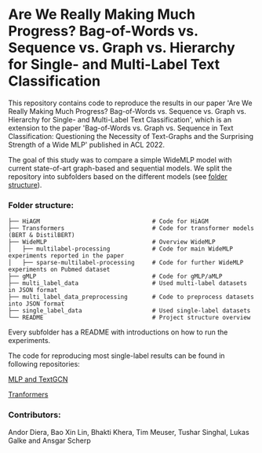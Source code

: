 # Are We Really Making Much Progress? Bag-of-Words vs. Sequence vs. Graph vs. Hierarchy for Single- and Multi-Label Text Classification

This repository contains code to reproduce the results in our paper 'Are We Really Making Much Progress? Bag-of-Words vs. Sequence vs.
Graph vs. Hierarchy for Single- and Multi-Label Text Classification', which is an extension to the paper 'Bag-of-Words vs. Graph vs. Sequence in Text Classification: Questioning the Necessity of Text-Graphs and the Surprising Strength of a Wide MLP' published in ACL 2022.

The goal of this study was to compare a simple WideMLP model with current state-of-art graph-based and sequential models. We split the repository into subfolders based on the different models (see [folder structure](#folder-structure)).

### Folder structure:
    ├── HiAGM                                # Code for HiAGM
    ├── Transformers                         # Code for transformer models (BERT & DistilBERT)
    ├── WideMLP                              # Overview WideMLP
    │   ├── multilabel-processing            # Code for main WideMLP experiments reported in the paper
    │   ├── sparse-multilabel-processing     # Code for further WideMLP experiments on Pubmed dataset
    ├── gMLP                                 # Code for gMLP/aMLP
    ├── multi_label_data                     # Used multi-label datasets in JSON format
    ├── multi_label_data_preprocessing       # Code to preprocess datasets into JSON format     
    ├── single_label_data                    # Used single-label datasets
    └── README                               # Project structure overview

Every subfolder has a README with introductions on how to run the experiments.

The code for reproducing most single-label results can be found in following repositories:

[MLP and TextGCN](https://github.com/lgalke/text-clf-baselines)

[Tranformers](https://github.com/FKarl/text-classification)

### Contributors:
Andor Diera, Bao Xin Lin, Bhakti Khera, Tim Meuser, Tushar Singhal, Lukas Galke and Ansgar Scherp
